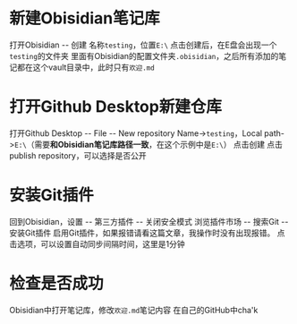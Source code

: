 # 新建Obisidian笔记库
打开Obisidian -- 创建
名称`testing`，位置`E:\`
点击创建后，在E盘会出现一个`testing`的文件夹
里面有Obisidian的配置文件夹`.obisidian`，之后所有添加的笔记都在这个vault目录中，此时只有`欢迎.md`
# 打开Github Desktop新建仓库
打开Github Desktop -- File -- New repository
Name->`testing`，Local path->`E:\`（需要**和Obisidian笔记库路径一致**，在这个示例中是`E:\`）
点击创建
点击publish repository，可以选择是否公开
# 安装Git插件
回到Obisidian，设置 -- 第三方插件 -- 关闭安全模式
浏览插件市场 -- 搜索Git -- 安装Git插件
启用Git插件，如果报错请看这篇文章，我操作时没有出现报错。
点击选项，可以设置自动同步间隔时间，这里是1分钟
# 检查是否成功
Obisidian中打开笔记库，修改`欢迎.md`笔记内容
在自己的GitHub中cha'k
